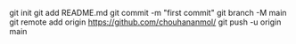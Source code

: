 git init
git add README.md
git commit -m "first commit"
git branch -M main
git remote add origin https://github.com/chouhananmol/
git push -u origin main
